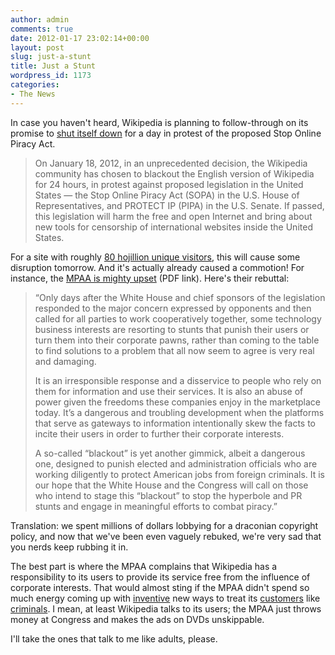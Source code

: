 ```yaml
---
author: admin
comments: true
date: 2012-01-17 23:02:14+00:00
layout: post
slug: just-a-stunt
title: Just a Stunt
wordpress_id: 1173
categories:
- The News
---
```


In case you haven't heard, Wikipedia is planning to follow-through on its promise to [shut itself down](http://wikimediafoundation.org/wiki/English_Wikipedia_anti-SOPA_blackout) for a day in protest of the proposed Stop Online Piracy Act. 

> On January 18, 2012, in an unprecedented decision, the Wikipedia community has chosen to blackout the English version of Wikipedia for 24 hours, in protest against proposed legislation in the United States — the Stop Online Piracy Act (SOPA) in the U.S. House of Representatives, and PROTECT IP (PIPA) in the U.S. Senate. If passed, this legislation will harm the free and open Internet and bring about new tools for censorship of international websites inside the United States.

For a site with roughly [80 hojillion unique visitors](http://en.wikipedia.org/wiki/Wikipedia:Awareness_statistics), this will cause some disruption tomorrow. And it's actually already caused a commotion! For instance, the [MPAA is mighty upset](http://mpaa.org/resources/c4c3712a-7b9f-4be8-bd70-25527d5dfad8.pdf) (PDF link). Here's their rebuttal:

 > “Only days after the White House and chief sponsors of the legislation responded to the major concern expressed by opponents and then called for all parties to work cooperatively together, some technology business interests are resorting to stunts that punish their users or turn them into their corporate pawns, rather than coming to the table to find solutions to a problem that all now seem to agree is very real and damaging.
>
> It is an irresponsible response and a disservice to people who rely on them for information and use their services. It is also an abuse of power given the freedoms these companies enjoy in the marketplace today. It’s a dangerous and troubling development when the platforms that serve as gateways to information intentionally skew the facts to incite their users in order to further their corporate interests.
>
> A so-called “blackout” is yet another gimmick, albeit a dangerous one, designed to punish elected and administration officials who are working diligently to protect American jobs from foreign criminals. It is our hope that the White House and the Congress will call on those who intend to stage this “blackout” to stop the hyperbole and PR stunts and engage in meaningful efforts to combat piracy.”

Translation: we spent millions of dollars lobbying for a draconian copyright policy, and now that we've been even vaguely rebuked, we're very sad that you nerds keep rubbing it in.

The best part is where the MPAA complains that Wikipedia has a responsibility to its users to provide its service free from the influence of corporate interests. That would almost sting if the MPAA didn't spend so much energy coming up with [inventive](http://arstechnica.com/old/content/2006/02/6153.ars) new ways to treat its [customers](http://arstechnica.com/tech-policy/news/2009/05/reminder-from-the-mpaa-drm-trumps-your-fair-use-rights.ars) like [criminals](http://www.defectivebydesign.org/mpaa-drm-tv). I mean, at least Wikipedia talks to its users; the MPAA just throws money at Congress and makes the ads on DVDs unskippable.

I'll take the ones that talk to me like adults, please.
